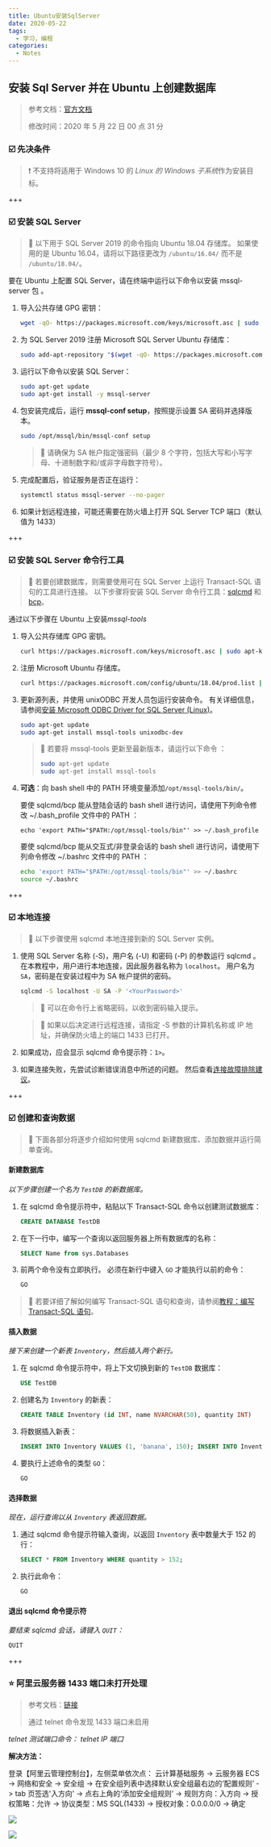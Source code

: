 ```yaml
---
title: Ubuntu安装SqlServer
date: 2020-05-22
tags:
  - 学习，编程
categories:
  - Notes
---
```


## 安装 Sql Server 并在 Ubuntu 上创建数据库

> 参考文档：[官方文档](https://docs.microsoft.com/zh-cn/sql/linux/quickstart-install-connect-ubuntu?view=sql-server-ver15)
>
> 修改时间：2020 年 5 月 22 日 00 点 31 分

### :ballot_box_with_check: **先决条件**

> :heavy_exclamation_mark: ​ 不支持将适用于 Windows 10 的 *Linux 的 Windows 子系统*作为安装目标。

+++

### :ballot_box_with_check: **安装 SQL Server**

> :pushpin: 以下用于 SQL Server 2019 的命令指向 Ubuntu 18.04 存储库。 如果使用的是 Ubuntu 16.04，请将以下路径更改为 `/ubuntu/16.04/` 而不是 `/ubuntu/18.04/`。

要在 Ubuntu 上配置 SQL Server，请在终端中运行以下命令以安装 mssql-server 包 。

1. 导入公共存储 GPG 密钥：

   ```bash
   wget -qO- https://packages.microsoft.com/keys/microsoft.asc | sudo apt-key add -
   ```

2. 为 SQL Server 2019 注册 Microsoft SQL Server Ubuntu 存储库：

   ```bash
   sudo add-apt-repository "$(wget -qO- https://packages.microsoft.com/config/ubuntu/18.04/mssql-server-2019.list)"
   ```

3. 运行以下命令以安装 SQL Server：

   ```bash
   sudo apt-get update
   sudo apt-get install -y mssql-server
   ```

4. 包安装完成后，运行 **mssql-conf setup**，按照提示设置 SA 密码并选择版本。

   ```bash
   sudo /opt/mssql/bin/mssql-conf setup
   ```

   > :triangular_flag_on_post: 请确保为 SA 帐户指定强密码（最少 8 个字符，包括大写和小写字母、十进制数字和/或非字母数字符号）。

5. 完成配置后，验证服务是否正在运行：

   ```bash
   systemctl status mssql-server --no-pager
   ```

6. 如果计划远程连接，可能还需要在防火墙上打开 SQL Server TCP 端口（默认值为 1433）

+++

### :ballot_box_with_check: **安装 SQL Server 命令行工具**

> :triangular_flag_on_post: 若要创建数据库，则需要使用可在 SQL Server 上运行 Transact-SQL 语句的工具进行连接。 以下步骤将安装 SQL Server 命令行工具：[sqlcmd](https://docs.microsoft.com/zh-cn/sql/tools/sqlcmd-utility?view=sql-server-ver15) 和 [bcp](https://docs.microsoft.com/zh-cn/sql/tools/bcp-utility?view=sql-server-ver15)。

通过以下步骤在 Ubuntu 上安装*mssql-tools*

1. 导入公共存储库 GPG 密钥。

   ```bash
   curl https://packages.microsoft.com/keys/microsoft.asc | sudo apt-key add -
   ```

2. 注册 Microsoft Ubuntu 存储库。

   ```bash
   curl https://packages.microsoft.com/config/ubuntu/18.04/prod.list | sudo tee /etc/apt/sources.list.d/msprod.list
   ```

3. 更新源列表，并使用 unixODBC 开发人员包运行安装命令。 有关详细信息，请参阅[安装 Microsoft ODBC Driver for SQL Server (Linux)](https://docs.microsoft.com/zh-cn/sql/connect/odbc/linux-mac/installing-the-microsoft-odbc-driver-for-sql-server?view=sql-server-ver15)。

   ```bash
   sudo apt-get update
   sudo apt-get install mssql-tools unixodbc-dev
   ```

   > :pushpin: 若要将 mssql-tools 更新至最新版本，请运行以下命令 ：
   >
   > ```bash
   > sudo apt-get update
   > sudo apt-get install mssql-tools
   > ```

4. **可选**：向 bash shell 中的 PATH 环境变量添加`/opt/mssql-tools/bin/`。

   要使 sqlcmd/bcp 能从登陆会话的 bash shell 进行访问，请使用下列命令修改 ~/.bash_profile 文件中的 PATH ：

   ```bath
   echo 'export PATH="$PATH:/opt/mssql-tools/bin"' >> ~/.bash_profile
   ```

   要使 sqlcmd/bcp 能从交互式/非登录会话的 bash shell 进行访问，请使用下列命令修改 ~/.bashrc 文件中的 PATH ：

   ```bash
   echo 'export PATH="$PATH:/opt/mssql-tools/bin"' >> ~/.bashrc
   source ~/.bashrc
   ```

+++

### :ballot_box_with_check: **本地连接**

> :triangular_flag_on_post: 以下步骤使用 sqlcmd 本地连接到新的 SQL Server 实例。

1. 使用 SQL Server 名称 (-S)，用户名 (-U) 和密码 (-P) 的参数运行 sqlcmd 。 在本教程中，用户进行本地连接，因此服务器名称为 `localhost`。 用户名为 `SA`，密码是在安装过程中为 SA 帐户提供的密码。

   ```bash
   sqlcmd -S localhost -U SA -P '<YourPassword>'
   ```

   > :pushpin: 可以在命令行上省略密码，以收到密码输入提示。

   > :pushpin: 如果以后决定进行远程连接，请指定 -S 参数的计算机名称或 IP 地址，并确保防火墙上的端口 1433 已打开。

2. 如果成功，应会显示 sqlcmd 命令提示符：`1>`。
3. 如果连接失败，先尝试诊断错误消息中所述的问题。 然后查看[连接故障排除建议](https://docs.microsoft.com/zh-cn/sql/linux/sql-server-linux-troubleshooting-guide?view=sql-server-ver15#connection)。

+++

### :ballot_box_with_check: **创建和查询数据**

> :triangular_flag_on_post: 下面各部分将逐步介绍如何使用 sqlcmd 新建数据库、添加数据并运行简单查询。

#### **新建数据库**

_以下步骤创建一个名为 `TestDB` 的新数据库。_

1. 在 sqlcmd 命令提示符中，粘贴以下 Transact-SQL 命令以创建测试数据库：

   ```sql
   CREATE DATABASE TestDB
   ```

2. 在下一行中，编写一个查询以返回服务器上所有数据库的名称：

   ```sql
   SELECT Name from sys.Databases
   ```

3. 前两个命令没有立即执行。 必须在新行中键入 `GO` 才能执行以前的命令：

   ```sql
   GO
   ```

> :pushpin: 若要详细了解如何编写 Transact-SQL 语句和查询，请参阅[教程：编写 Transact-SQL 语句](https://docs.microsoft.com/zh-cn/sql/t-sql/tutorial-writing-transact-sql-statements?view=sql-server-ver15)。

#### **插入数据**

_接下来创建一个新表 `Inventory`，然后插入两个新行。_

1. 在 sqlcmd 命令提示符中，将上下文切换到新的 `TestDB` 数据库：

   ```sql
   USE TestDB
   ```

2. 创建名为 `Inventory` 的新表：

   ```sql
   CREATE TABLE Inventory (id INT, name NVARCHAR(50), quantity INT)
   ```

3. 将数据插入新表：

   ```sql
   INSERT INTO Inventory VALUES (1, 'banana', 150); INSERT INTO Inventory VALUES (2, 'orange', 154);
   ```

4. 要执行上述命令的类型 `GO`：

   ```sql
   GO
   ```

#### **选择数据**

_现在，运行查询以从 `Inventory` 表返回数据。_

1. 通过 sqlcmd 命令提示符输入查询，以返回 `Inventory` 表中数量大于 152 的行：

   ```sql
   SELECT * FROM Inventory WHERE quantity > 152;
   ```

2. 执行此命令：

   ```sql
   GO
   ```

#### **退出 sqlcmd 命令提示符**

_要结束 sqlcmd 会话，请键入 `QUIT`：_

```sql
QUIT
```

+++

### :star: **阿里云服务器 1433 端口未打开处理**

> 参考文档：[链接](https://blog.csdn.net/zhangjun965/article/details/79286363)
>
> 通过 telnet 命令发现 1433 端口未启用

_telnet 测试端口命令： telnet IP 端口_

**解决方法：**

登录【阿里云管理控制台】，左侧菜单依次点：
云计算基础服务 -> 云服务器 ECS -> 网络和安全 -> 安全组 -> 在安全组列表中选择默认安全组最右边的‘配置规则’
-> tab 页签选'入方向' -> 点右上角的‘添加安全组规则’
-> 规则方向：入方向 -> 授权策略：允许 -> 协议类型：MS SQL(1433) -> 授权对象：0.0.0.0/0 -> 确定

![](https://gitee.com/walktome/PicGoImages/raw/master/image-20200522011427429.png)

![](https://gitee.com/walktome/PicGoImages/raw/master/image-20200522011606491.png)
